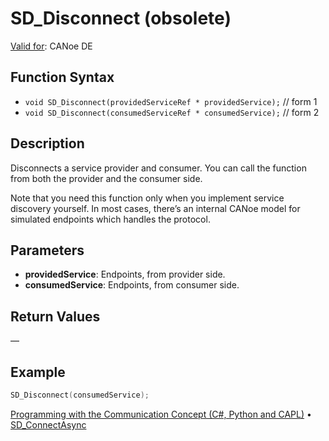 # SD_Disconnect (obsolete)

[Valid for](../../../Shared/FeatureAvailability.md): CANoe DE

## Function Syntax

- `void SD_Disconnect(providedServiceRef * providedService);` // form 1
- `void SD_Disconnect(consumedServiceRef * consumedService);` // form 2

## Description

Disconnects a service provider and consumer. You can call the function from both the provider and the consumer side.

Note that you need this function only when you implement service discovery yourself. In most cases, there’s an internal CANoe model for simulated endpoints which handles the protocol.

## Parameters

- **providedService**: Endpoints, from provider side.
- **consumedService**: Endpoints, from consumer side.

## Return Values

—

## Example

```c
SD_Disconnect(consumedService);
```

[Programming with the Communication Concept (C#, Python and CAPL)](../../../CANoeCANalyzer/CommunicationConcept/Programming/CCP.md) • [SD_ConnectAsync](CAPLfunctionSDConnectAsync.md)
